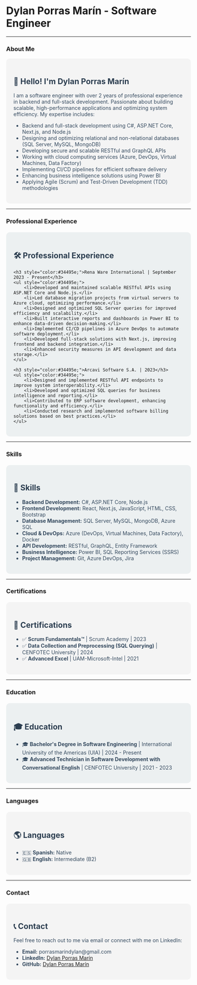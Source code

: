 # Dylan Porras Marín - Software Engineer

---

### About Me

<section style="background-color:#f4f4f4; padding:20px; border-radius:10px;">
    <h2 style="color:#2c3e50;">👋 Hello! I'm Dylan Porras Marín</h2>
    <p style="color:#34495e;">I am a software engineer with over 2 years of professional experience in backend and full-stack development. Passionate about building scalable, high-performance applications and optimizing system efficiency. My expertise includes:</p>
    <ul style="color:#34495e;">
        <li>Backend and full-stack development using C#, ASP.NET Core, Next.js, and Node.js</li>
        <li>Designing and optimizing relational and non-relational databases (SQL Server, MySQL, MongoDB)</li>
        <li>Developing secure and scalable RESTful and GraphQL APIs</li>
        <li>Working with cloud computing services (Azure, DevOps, Virtual Machines, Data Factory)</li>
        <li>Implementing CI/CD pipelines for efficient software delivery</li>
        <li>Enhancing business intelligence solutions using Power BI</li>
        <li>Applying Agile (Scrum) and Test-Driven Development (TDD) methodologies</li>
    </ul>
</section>

---

### Professional Experience

<section style="background-color:#ecf0f1; padding:20px; border-radius:10px; margin-top:20px;">
    <h2 style="color:#2c3e50;">🛠️ Professional Experience</h2>
    
    <h3 style="color:#34495e;">Rena Ware International | September 2023 - Present</h3>
    <ul style="color:#34495e;">
        <li>Developed and maintained scalable RESTful APIs using ASP.NET Core and Node.js.</li>
        <li>Led database migration projects from virtual servers to Azure cloud, optimizing performance.</li>
        <li>Designed and optimized SQL Server queries for improved efficiency and scalability.</li>
        <li>Built interactive reports and dashboards in Power BI to enhance data-driven decision-making.</li>
        <li>Implemented CI/CD pipelines in Azure DevOps to automate software deployment.</li>
        <li>Developed full-stack solutions with Next.js, improving frontend and backend integration.</li>
        <li>Enhanced security measures in API development and data storage.</li>
    </ul>

    <h3 style="color:#34495e;">Arcavi Software S.A. | 2023</h3>
    <ul style="color:#34495e;">
        <li>Designed and implemented RESTful API endpoints to improve system interoperability.</li>
        <li>Developed and optimized SQL queries for business intelligence and reporting.</li>
        <li>Contributed to ERP software development, enhancing functionality and efficiency.</li>
        <li>Conducted research and implemented software billing solutions based on best practices.</li>
    </ul>
</section>

---

### Skills

<section style="background-color:#ecf0f1; padding:20px; border-radius:10px; margin-top:20px;">
    <h2 style="color:#2c3e50;">🔧 Skills</h2>
    <ul style="color:#34495e;">
        <li><strong>Backend Development:</strong> C#, ASP.NET Core, Node.js</li>
        <li><strong>Frontend Development:</strong> React, Next.js, JavaScript, HTML, CSS, Bootstrap</li>
        <li><strong>Database Management:</strong> SQL Server, MySQL, MongoDB, Azure SQL</li>
        <li><strong>Cloud & DevOps:</strong> Azure (DevOps, Virtual Machines, Data Factory), Docker</li>
        <li><strong>API Development:</strong> RESTful, GraphQL, Entity Framework</li>
        <li><strong>Business Intelligence:</strong> Power BI, SQL Reporting Services (SSRS)</li>
        <li><strong>Project Management:</strong> Git, Azure DevOps, Jira</li>
    </ul>
</section>

---

### Certifications

<section style="background-color:#f4f4f4; padding:20px; border-radius:10px; margin-top:20px;">
    <h2 style="color:#2c3e50;">📜 Certifications</h2>
    <ul style="color:#34495e;">
        <li>✅ <strong>Scrum Fundamentals™</strong> | Scrum Academy | 2023</li>
        <li>✅ <strong>Data Collection and Preprocessing (SQL Querying)</strong> | CENFOTEC University | 2024</li>
        <li>✅ <strong>Advanced Excel</strong> | UAM-Microsoft-Intel | 2021</li>
    </ul>
</section>

---

### Education

<section style="background-color:#ecf0f1; padding:20px; border-radius:10px; margin-top:20px;">
    <h2 style="color:#2c3e50;">🎓 Education</h2>
    <ul style="color:#34495e;">
        <li>🎓 <strong>Bachelor's Degree in Software Engineering</strong> | International University of the Americas (UIA) | 2024 - Present</li>
        <li>🎓 <strong>Advanced Technician in Software Development with Conversational English</strong> | CENFOTEC University | 2021 - 2023</li>
    </ul>
</section>

---

### Languages

<section style="background-color:#f4f4f4; padding:20px; border-radius:10px; margin-top:20px;">
    <h2 style="color:#2c3e50;">🌎 Languages</h2>
    <ul style="color:#34495e;">
        <li>🇪🇸 <strong>Spanish:</strong> Native</li>
        <li>🇬🇧 <strong>English:</strong> Intermediate (B2)</li>
    </ul>
</section>

---

### Contact

<section style="background-color:#f4f4f4; padding:20px; border-radius:10px; margin-top:20px;">
    <h2 style="color:#2c3e50;">📞 Contact</h2>
    <p style="color:#34495e;">Feel free to reach out to me via email or connect with me on LinkedIn:</p>
    <ul style="color:#34495e;">
        <li><strong>Email:</strong> porrasmarindylan@gmail.com</li>
        <li><strong>LinkedIn:</strong> <a href="https://www.linkedin.com/in/dylan-porras-marin-251642277" target="_blank">Dylan Porras Marín</a></li>
        <li><strong>GitHub:</strong> <a href="https://github.com/DylanPorrasMarin" target="_blank">Dylan Porras Marín</a></li>
    </ul>
</section>
